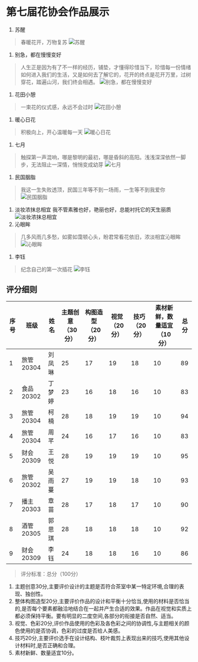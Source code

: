 # 第七届花协会作品展示
1. 苏醒
> 春暖花开，万物复苏
![苏醒](http://520you.club/flower/md/img/苏醒.jpg)
1. 别急，都在慢慢变好
> 人生正是因为有了不一样的经历，铺垫，才懂得珍惜当下，珍惜每一份情绪如何进入我们的生活，又是如何去了解它的，花开的终点是花开万里，过树穿花，踏遍山河，我们终会相遇。
![别急，都在慢慢变好](http://520you.club/flower/md/img/别急，都在慢慢变好.jpg)
1. 花田小憩
> 一束花的仪式感，永远不会过时
![花田小憩](http://520you.club/flower/md/img/花田小憩.jpg)
1. 暖心日花
> 积极向上，开心温暖每一天
![暖心日花](http://520you.club/flower/md/img/暖心日花.jpg)
1. 七月
> 触探第一声混响，哪是黎明的最初，哪是昏斜的高阳。浅浅深深依然一脚步，无法阻止一深情，悄悄变成幼芽
![七月](http://520you.club/flower/md/img/七月.jpg)
1. 民国胭脂
> 我这一生失败透顶，民国三年等不到一场雨，一生等不到我爱你
![民国胭脂](http://520you.club/flower/md/img/民国胭脂.jpg)
1. 淡妆浓抹总相宜
我不管素雅也好，艳丽也好，总能衬托它的天生丽质
![淡妆浓抹总相宜](http://520you.club/flower/md/img/淡妆浓抹总相宜.jpg)
1. 沁眼眸
> 几多风雨几多愁，如雾如霭顿心头，盼君常看花依旧，浓淡相宜沁眼眸
![沁眼眸](http://520you.club/flower/md/img/沁眼眸.jpg)
1. 李钰
> 纪念自己的第一次插花
![李钰](http://520you.club/flower/md/img/李钰.jpg)


## 评分细则		
| 序号| 班级 | 姓名 | 主题创意（30分）|构图造型（20分）|视觉（20分）|	技巧（20分）|素材新鲜，数量适宜（10分）| 总分 |
|--|--|--| -- |--|--|--|--|--|
|1|	旅管20304|	刘凤琳|	25|	17|	19|	18|	10|	89|
|2|	食品20302|	丁梦婷|	23|	16|	18|	16|	10|	83|
|3|	旅管20304|	柯楠|	28|	18|	19|	19|	10|	94|
|4|	旅管20304|	周芊|	24|	16|	17|	16|	10|	83|
|5|	财会20309|	王悦|	28|	19|	19|	19|	10|	95|
|6|	旅管20302|	吴雨蔓|	27|	19|	19|	18|	10|	93|
|7|	播主20303|	章苗|	28|	17|	18|	17|	10|	90|
|8|	酒管20305|	郭思琪|	28|	18|	18|	18|	10|	92|
|9|	财会20309|	李钰|	24|	18|	18|	16|	10|	86|

> 评分标准：总分（100分）
1. 主题创意30分,主要评价设计的主题是否符合茶室中某一特定环境,合理的表现、独创性。
2. 整体构图造型20分,主要评价作品的设计和平衡十分恰当,使用的材料是否恰当的,是否每个要素都融洽地结合在一起并产生合适的效果。作品在视觉和实质上都必须保持平衡。要有明显的二度空间,各部分的衔接是否自然、适当。
3. 视觉、色彩20分,评价作品使用的色彩及各色彩之间的协调性,与主题相关的颜色使用的是否协调，色彩的过度是否给人美感。
4. 技巧20分,主要评价选手在设计结构、枝叶裁剪上表现出来的技巧,使用其他设计材料时,是否正确和合理。
5. 素材新鲜、数量适宜10分。






